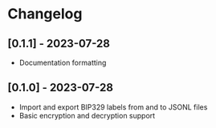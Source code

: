 # Changelog

## [0.1.1] - 2023-07-28

- Documentation formatting

## [0.1.0] - 2023-07-28

- Import and export BIP329 labels from and to JSONL files
- Basic encryption and decryption support
